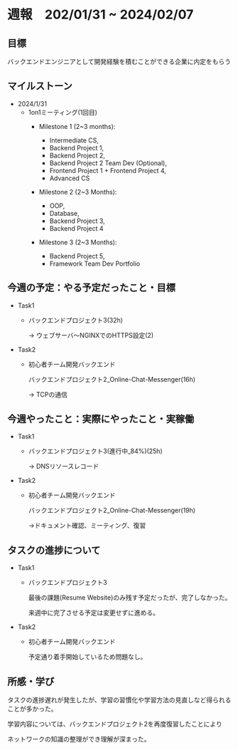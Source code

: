 # 週報　202/01/31 ~ 2024/02/07

## 目標
バックエンドエンジニアとして開発経験を積むことができる企業に内定をもらう

## マイルストーン
- 2024/1/31
    - 1on1ミーティング(1回目)
        - Milestone 1 (2~3 months):
            - Intermediate CS,
            - Backend Project 1,
            - Backend Project 2,
            - Backend Project 2 Team Dev (Optional),
            - Frontend Project 1 + Frontend Project 4,
            - Advanced CS

        - Milestone 2 (2~3 Months):
            - OOP,
            - Database,
            - Backend Project 3,
            - Backend Project 4

        - Milestone 3 (2~3 Months):
            - Backend Project 5,
            - Framework Team Dev Portfolio

## 今週の予定：やる予定だったこと・目標
- Task1
    - バックエンドプロジェクト3(32h)

        → ウェブサーバ〜NGINXでのHTTPS設定(2)
- Task2
    - 初心者チーム開発バックエンド

        バックエンドプロジェクト2_Online-Chat-Messenger(16h)
        
        → TCPの通信

## 今週やったこと：実際にやったこと・実稼働
- Task1
    - バックエンドプロジェクト3(進行中_84%)(25h)
    
        → DNSリソースレコード
- Task2
    - 初心者チーム開発バックエンド

        バックエンドプロジェクト2_Online-Chat-Messenger(19h)

        →ドキュメント確認、ミーティング、復習

## タスクの進捗について
- Task1
    - バックエンドプロジェクト3
    
        最後の課題(Resume Website)のみ残す予定だったが、完了しなかった。

        来週中に完了させる予定は変更せずに進める。

- Task2
    - 初心者チーム開発バックエンド

        予定通り着手開始しているため問題なし。
    
## 所感・学び
タスクの進捗遅れが発生したが、学習の習慣化や学習方法の見直しなど得られることが多かった。

学習内容については、バックエンドプロジェクト2を再度復習したことにより

ネットワークの知識の整理ができ理解が深まった。

